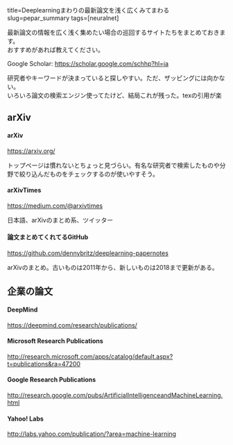title=Deeplearningまわりの最新論文を浅く広くみてまわる
slug=pepar_summary
tags=[neuralnet]

最新論文の情報を広く浅く集めたい場合の巡回するサイトたちをまとめておきます。  
おすすめがあれば教えてください。

Google Scholar: https://scholar.google.com/schhp?hl=ja

研究者やキーワードが決まっていると探しやすい。ただ、ザッピングには向かない。  
いろいろ論文の検索エンジン使ってたけど、結局これが残った。texの引用が楽

## arXiv
#### arXiv
https://arxiv.org/

トップページは慣れないとちょっと見づらい。有名な研究者で検索したものや分野で絞り込んだものをチェックするのが使いやすそう。

#### arXivTimes
https://medium.com/@arxivtimes

日本語、arXivのまとめ系、ツイッター

#### 論文まとめてくれてるGitHub
https://github.com/dennybritz/deeplearning-papernotes

arXivのまとめ。古いものは2011年から、新しいものは2018まで更新がある。

## 企業の論文 
#### DeepMind
https://deepmind.com/research/publications/

#### Microsoft Research Publications
http://research.microsoft.com/apps/catalog/default.aspx?t=publications&ra=47200

#### Google Research Publications
http://research.google.com/pubs/ArtificialIntelligenceandMachineLearning.html

#### Yahoo! Labs
http://labs.yahoo.com/publication/?area=machine-learning
